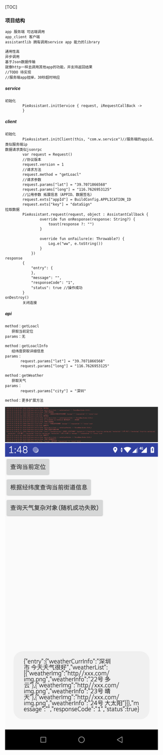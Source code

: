 [TOC]

### 项目结构

```
app 服务端 可远端调用
app_client 客户端
assistantlib 拥有调用service app 能力的library
```

```
通用性高
异步调用
基于Json数据传输
就像http一样去调用其他app的功能，并支持返回结果
//TODO 待实现
//服务端app挂掉，30秒超时响应
```
##### service
```
初始化
        PieAssistant.initService { request, iRequestCallBack ->
        }
```
##### client
```
初始化
        PieAssistant.initClient(this, "com.w.service")//服务端的appid，类似服务端ip
数据请求类似jsonrpc
        var request = Request()
        //协议版本
        request.version = 1
        //请求方法
        request.method = "getLoacl"
        //请求参数
        request.params["lat"] = "39.7071866568"
        request.params["long"] = "116.7626953125"
        //公用参数 拓展信息（APPID、数据签名）
        request.exts["appId"] = BuildConfig.APPLICATION_ID
        request.exts["key"] = "dataSign"
拉取数据
        PieAssistant.request(request, object : AssistantCallback {
                override fun onResponse(response: String?) {
                    toast(response ?: "")
                }
        
                override fun onFailure(e: Throwable?) {
                    Log.e("ww", e.toString())
                }
            })
response
        {
            "entry": {
            },
            "message": "",
            "responseCode": "1",
            "status": true //操作成功
        }
onDestroy()
        关闭连接    
```
##### api
```
method：getLoacl
   获取当前定位
params：无        
```
```
method：getLoaclInfo
   经纬度获取详细信息
params：
       request.params["lat"] = "39.7071866568"
       request.params["long"] = "116.7626953125"        
```
```
method：getWeather
   获取天气
params：   
       request.params["city"] = "深圳"     
```
```
method：更多扩展方法      
```

![github](https://github.com/FangWW/App2App_Remote/blob/master/docs/%E5%BE%AE%E4%BF%A1%E6%88%AA%E5%9B%BE_20190130135001.png?raw=true "github")
![github](https://github.com/FangWW/App2App_Remote/blob/master/docs/device-2019-01-30-134827.png?raw=true "github")
